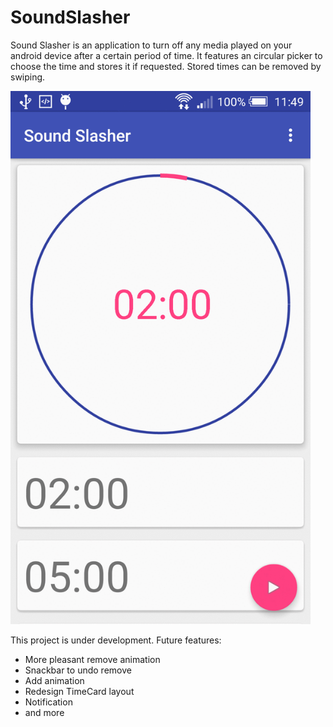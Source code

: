 # SoundSlasher

Sound Slasher is an application to turn off any media played on your android device after a certain period of time.
It features an circular picker to choose the time and stores it if requested.
Stored times can be removed by swiping.

<img src="https://github.com/Oncilla/SoundSlasher/blob/master/animation.gif?raw=true" width="480">

This project is under development.
Future features:

<ul>
<li>More pleasant remove animation</li>
<li>Snackbar to undo remove</li>
<li>Add animation</li>
<li>Redesign TimeCard layout</li>
<li>Notification</li>
<li>and more</li>
</ul>
